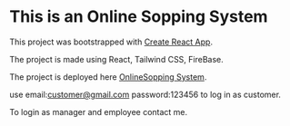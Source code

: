# This is an Online Sopping System

This project was bootstrapped with [Create React App](https://github.com/facebook/create-react-app).

The project is made using React, Tailwind CSS, FireBase.

The project is deployed here [OnlineSopping System](https://onlineshoppingsystem-ff32d.web.app).

use email:customer@gmail.com password:123456 to log in as customer.

To login as manager and employee contact me.
